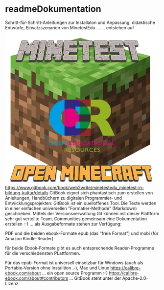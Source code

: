 # readmeDokumentation
Schritt-für-Schritt-Anleitungen zur Installaton und Anpassung, didaktische Entwürfe, Einsatzszenarien von MinetestEdu ...
... entstehen auf
![MinecraftEdu-LOGO](https://github.com/minetest4edu/readme-Dokumentation-Anleitungen-Einsatzszenarien-von-Minetest-in-Bildung-und-Kultur/blob/master/minetestOER_quaratFin.png)
https://www.gitbook.com/book/web2write/minetestedu_minetest-in-bildung-kultur/details
GitBook eignet sich phantastisch zum erstellen von Anleitungen, Handbüchern zu digitalen Programmier- und Entwicklungsprojekten:
GitBook ist  ein quelloffenes Tool. Die Texte werden in einer einfachen universellen "Formatier-Methode" (Markdown) geschrieben. 
Mittels der Versionsverwaltung Git können mit dieser Plattform sehr gut verteilte Team, Communities gemeinsam eine Dokumentation erstellen :-)
... als Ausgabeformate stehen zur Verfügung:

PDF und die beiden ebook-Formate epub (das "freie Format") und mobi (für Amazon Kindle-Reader)

für beide Ebook-Formate gibt es auch entsprechende Reader-Programme für die verschiedensten PLattformen.

Für das epub-Format ist universell einsetzbar für Windows (auch als Portable-Version ohne Installtion .-), Mac und Linux
https://calibre-ebook.com/about
... ein open source Programm :-)
https://calibre-ebook.com/about#contributors
...
GitBook steht unter der Apache-2.0-Lizenz.

